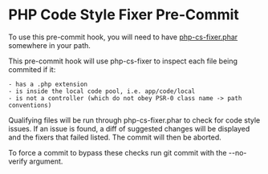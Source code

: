 # PHP Code Style Fixer Pre-Commit

To use this pre-commit hook, you will need to have [php-cs-fixer.phar](http://get.sensiolabs.org/php-cs-fixer.phar) somewhere in your path.

This pre-commit hook will use php-cs-fixer to inspect each file being commited if it:

    - has a .php extension
    - is inside the local code pool, i.e. app/code/local
    - is not a controller (which do not obey PSR-0 class name -> path conventions)

Qualifying files will be run through php-cs-fixer.phar to check for code style issues. If an issue is found, a diff of suggested changes will be displayed and the fixers that failed listed. The commit will then be aborted.

To force a commit to bypass these checks run git commit with the --no-verify argument.
